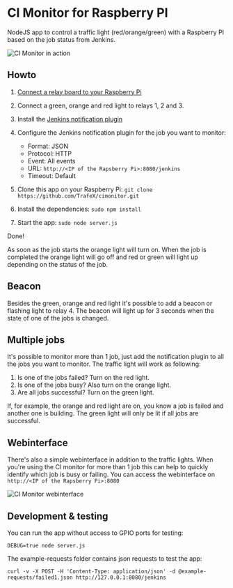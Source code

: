 CI Monitor for Raspberry PI
===========================

NodeJS app to control a traffic light (red/orange/green) with a Raspberry PI based on the job status from Jenkins.

![CI Monitor in action](https://www.trafex.nl/wp-content/uploads/2014/08/2014-08-29-12.14.24-e1409413552822.jpg "CI Monitor in action")

Howto
-----

1. [Connect a relay board to your Raspberry Pi](https://www.trafex.nl/2014/08/25/connect-a-relay-board-to-your-raspberry-pi/)
2. Connect a green, orange and red light to relays 1, 2 and 3.
3. Install the [Jenkins notification plugin](https://wiki.jenkins-ci.org/display/JENKINS/Notification+Plugin)
4. Configure the Jenkins notification plugin for the job you want to monitor:
    * Format: JSON
    * Protocol: HTTP
    * Event: All events
    * URL: `http://<IP of the Rapsberry Pi>:8080/jenkins`
    * Timeout: Default

5. Clone this app on your Raspberry Pi: `git clone https://github.com/TrafeX/cimonitor.git`
6. Install the dependencies: `sudo npm install`
7. Start the app: `sudo node server.js`

Done!

As soon as the job starts the orange light will turn on.
When the job is completed the orange light will go off and red or green will light up depending on the status of the job.

Beacon
------

Besides the green, orange and red light it's possible to add a beacon or flashing light to relay 4.
The beacon will light up for 3 seconds when the state of one of the jobs is changed.

Multiple jobs
-------------

It's possible to monitor more than 1 job, just add the notification plugin to all the jobs you want to monitor.
The traffic light will work as following:

1. Is one of the jobs failed? Turn on the red light.
2. Is one of the jobs busy? Also turn on the orange light.
3. Are all jobs successful? Turn on the green light.

If, for example, the orange and red light are on, you know a job is failed and another one is building.
The green light will only be lit if all jobs are successful.

Webinterface
------------

There's also a simple webinterface in addition to the traffic lights.
When you're using the CI monitor for more than 1 job this can help to quickly identify which job is busy or failing.
You can access the webinterface on `http://<IP of the Rapsberry Pi>:8080`

![CI Monitor webinterface](https://www.trafex.nl/wp-content/uploads/2014/09/IMG_20140923_141340-e1411591456485.jpg "CI Monitor webinterface")

Development & testing
----------------------

You can run the app without access to GPIO ports for testing:

    DEBUG=true node server.js

The example-requests folder contains json requests to test the app:

    curl -v -X POST -H 'Content-Type: application/json' -d @example-requests/failed1.json http://127.0.0.1:8080/jenkins

